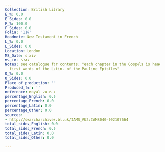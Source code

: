```yaml
---
Collection: British Library
E_%: 0.0
E_Sides: 0.0
F_%: 100.0
F_Sides: 0.0
Folia: '116'
Headnote: New Testament in French
L_%: 0.0
L_Sides: 0.0
Location: London
MS_Date: s.xiv
MS_ID: 574a
Notes: see catalogue for contents; "each chapter in the Gospels is headed with the
  first words of the Latin. of the Pauline Epistles"
O_%: 0.0
O_Sides: 0.0
Place_of_production: ''
Produced_for: ''
Reference: Royal 20 B V
percentage_English: 0.0
percentage_French: 0.0
percentage_Latin: 0.0
percentage_Other: 0.0
sources:
- http://searcharchives.bl.uk/IAMS_VU2:IAMS040-002107664
total_sides_English: 0.0
total_sides_French: 0.0
total_sides_Latin: 0.0
total_sides_Other: 0.0

---
```

